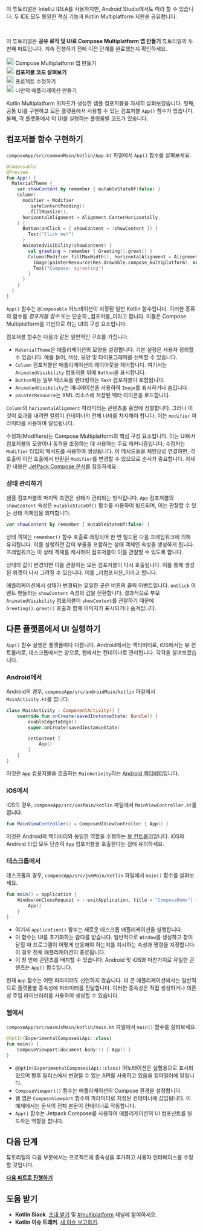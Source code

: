 [//]: # (title: 컴포저블 코드 살펴보기)

<secondary-label ref="IntelliJ IDEA"/>
<secondary-label ref="Android Studio"/>

<tldr>
    <p>이 튜토리얼은 IntelliJ IDEA를 사용하지만, Android Studio에서도 따라 할 수 있습니다. 두 IDE 모두 동일한 핵심 기능과 Kotlin Multiplatform 지원을 공유합니다.</p>
    <br/>
    <p>이 튜토리얼은 <strong>공유 로직 및 UI로 Compose Multiplatform 앱 만들기</strong> 튜토리얼의 두 번째 파트입니다. 계속 진행하기 전에 이전 단계를 완료했는지 확인하세요.</p>
    <p><img src="icon-1-done.svg" width="20" alt="First step"/> <Links href="/kmp/compose-multiplatform-create-first-app" summary="This tutorial uses IntelliJ IDEA, but you can also follow it in Android Studio – both IDEs share the same core functionality and Kotlin Multiplatform support. This is the first part of the Create a Compose Multiplatform app with shared logic and UI tutorial. Create your Compose Multiplatform app Explore composable code Modify the project Create your own application">Compose Multiplatform 앱 만들기</Links><br/>
      <img src="icon-2.svg" width="20" alt="Second step"/> <strong>컴포저블 코드 살펴보기</strong><br/>
      <img src="icon-3-todo.svg" width="20" alt="Third step"/> 프로젝트 수정하기<br/>      
      <img src="icon-4-todo.svg" width="20" alt="Fourth step"/> 나만의 애플리케이션 만들기<br/>
    </p>
</tldr>

Kotlin Multiplatform 위자드가 생성한 샘플 컴포저블을 자세히 살펴보겠습니다. 첫째, 공통 UI를 구현하고 모든 플랫폼에서 사용할 수 있는 컴포저블 `App()` 함수가 있습니다. 둘째, 각 플랫폼에서 이 UI를 실행하는 플랫폼별 코드가 있습니다.

## 컴포저블 함수 구현하기

`composeApp/src/commonMain/kotlin/App.kt` 파일에서 `App()` 함수를 살펴보세요.

```kotlin
@Composable
@Preview
fun App() {
  MaterialTheme {
    var showContent by remember { mutableStateOf(false) }
    Column(
      modifier = Modifier
        .safeContentPadding()
        .fillMaxSize(),
      horizontalAlignment = Alignment.CenterHorizontally,
    ) {
      Button(onClick = { showContent = !showContent }) {
        Text("Click me!")
      }
      AnimatedVisibility(showContent) {
        val greeting = remember { Greeting().greet() }
        Column(Modifier.fillMaxWidth(), horizontalAlignment = Alignment.CenterHorizontally) {
          Image(painterResource(Res.drawable.compose_multiplatform), null)
          Text("Compose: $greeting")
        }
      }
    }
  }
}
```

`App()` 함수는 `@Composable` 어노테이션이 지정된 일반 Kotlin 함수입니다. 이러한 종류의 함수를 _컴포저블 함수_ 또는 단순히 _컴포저블_이라고 합니다. 이들은 Compose Multiplatform을 기반으로 하는 UI의 구성 요소입니다.

컴포저블 함수는 다음과 같은 일반적인 구조를 가집니다.

*   `MaterialTheme`은 애플리케이션의 모양을 설정합니다. 기본 설정은 사용자 정의할 수 있습니다. 예를 들어, 색상, 모양 및 타이포그래피를 선택할 수 있습니다.
*   `Column` 컴포저블은 애플리케이션의 레이아웃을 제어합니다. 여기서는 `AnimatedVisibility` 컴포저블 위에 `Button`을 표시합니다.
*   `Button`에는 일부 텍스트를 렌더링하는 `Text` 컴포저블이 포함됩니다.
*   `AnimatedVisibility`는 애니메이션을 사용하여 `Image`를 표시하거나 숨깁니다.
*   `painterResource`는 XML 리소스에 저장된 벡터 아이콘을 로드합니다.

`Column`의 `horizontalAlignment` 파라미터는 콘텐츠를 중앙에 정렬합니다. 그러나 이것이 효과를 내려면 컬럼이 컨테이너의 전체 너비를 차지해야 합니다. 이는 `modifier` 파라미터를 사용하여 달성됩니다.

수정자(Modifiers)는 Compose Multiplatform의 핵심 구성 요소입니다. 이는 UI에서 컴포저블의 모양이나 동작을 조정하는 데 사용하는 주요 메커니즘입니다. 수정자는 `Modifier` 타입의 메서드를 사용하여 생성됩니다. 이 메서드들을 체인으로 연결하면, 각 호출이 이전 호출에서 반환된 `Modifier`를 변경할 수 있으므로 순서가 중요합니다.
자세한 내용은 [JetPack Compose 문서](https://developer.android.com/jetpack/compose/modifiers)를 참조하세요.

### 상태 관리하기

샘플 컴포저블의 마지막 측면은 상태가 관리되는 방식입니다. `App` 컴포저블의 `showContent` 속성은 `mutableStateOf()` 함수를 사용하여 빌드되며, 이는 관찰할 수 있는 상태 객체임을 의미합니다.

```kotlin
var showContent by remember { mutableStateOf(false) }
```

상태 객체는 `remember()` 함수 호출로 래핑되어 한 번 빌드된 다음 프레임워크에 의해 유지됩니다. 이를 실행하면 값이 부울을 포함하는 상태 객체인 속성을 생성하게 됩니다. 프레임워크는 이 상태 객체를 캐시하여 컴포저블이 이를 관찰할 수 있도록 합니다.

상태의 값이 변경되면 이를 관찰하는 모든 컴포저블이 다시 호출됩니다. 이를 통해 생성된 위젯이 다시 그려질 수 있습니다. 이를 _리컴포지션_이라고 합니다.

애플리케이션에서 상태가 변경되는 유일한 곳은 버튼의 클릭 이벤트입니다. `onClick` 이벤트 핸들러는 `showContent` 속성의 값을 전환합니다. 결과적으로 부모 `AnimatedVisibility` 컴포저블이 `showContent`를 관찰하기 때문에 `Greeting().greet()` 호출과 함께 이미지가 표시되거나 숨겨집니다.

## 다른 플랫폼에서 UI 실행하기

`App()` 함수 실행은 플랫폼마다 다릅니다. Android에서는 액티비티로, iOS에서는 뷰 컨트롤러로, 데스크톱에서는 창으로, 웹에서는 컨테이너로 관리됩니다. 각각을 살펴보겠습니다.

### Android에서

Android의 경우, `composeApp/src/androidMain/kotlin` 파일에서 `MainActivity.kt`를 엽니다.

```kotlin
class MainActivity : ComponentActivity() {
    override fun onCreate(savedInstanceState: Bundle?) {
        enableEdgeToEdge()
        super.onCreate(savedInstanceState)

        setContent {
            App()
        }
    }
}
```

이것은 `App` 컴포저블을 호출하는 `MainActivity`라는 [Android 액티비티](https://developer.android.com/guide/components/activities/intro-activities)입니다.

### iOS에서

iOS의 경우, `composeApp/src/iosMain/kotlin` 파일에서 `MainViewController.kt`를 엽니다.

```kotlin
fun MainViewController() = ComposeUIViewController { App() }
```

이것은 Android의 액티비티와 동일한 역할을 수행하는 [뷰 컨트롤러](https://developer.apple.com/documentation/uikit/view_controllers)입니다. iOS와 Android 타입 모두 단순히 `App` 컴포저블을 호출한다는 점에 유의하세요.

### 데스크톱에서

데스크톱의 경우, `composeApp/src/jvmMain/kotlin` 파일에서 `main()` 함수를 살펴보세요.

```kotlin
fun main() = application {
    Window(onCloseRequest = ::exitApplication, title = "ComposeDemo") {
        App()
    }
}
```

*   여기서 `application()` 함수는 새로운 데스크톱 애플리케이션을 실행합니다.
*   이 함수는 UI를 초기화하는 람다를 받습니다. 일반적으로 `Window`를 생성하고 창이 닫힐 때 프로그램이 어떻게 반응해야 하는지를 지시하는 속성과 명령을 지정합니다. 이 경우 전체 애플리케이션이 종료됩니다.
*   이 창 안에 콘텐츠를 배치할 수 있습니다. Android 및 iOS와 마찬가지로 유일한 콘텐츠는 `App()` 함수입니다.

현재 `App` 함수는 어떤 파라미터도 선언하지 않습니다. 더 큰 애플리케이션에서는 일반적으로 플랫폼별 종속성에 파라미터를 전달합니다. 이러한 종속성은 직접 생성하거나 의존성 주입 라이브러리를 사용하여 생성할 수 있습니다.

### 웹에서

`composeApp/src/wasmJsMain/kotlin/main.kt` 파일에서 `main()` 함수를 살펴보세요.

```kotlin
@OptIn(ExperimentalComposeUiApi::class)
fun main() {
    ComposeViewport(document.body!!) { App() }
}
```

*   `@OptIn(ExperimentalComposeUiApi::class)` 어노테이션은 실험용으로 표시되었으며 향후 릴리스에서 변경될 수 있는 API를 사용하고 있음을 컴파일러에 알립니다.
*   `ComposeViewport()` 함수는 애플리케이션의 Compose 환경을 설정합니다.
*   웹 앱은 `ComposeViewport` 함수의 파라미터로 지정된 컨테이너에 삽입됩니다. 이 예제에서는 문서의 전체 본문이 컨테이너로 작동합니다.
*   `App()` 함수는 Jetpack Compose를 사용하여 애플리케이션의 UI 컴포넌트를 빌드하는 역할을 합니다.

## 다음 단계

튜토리얼의 다음 부분에서는 프로젝트에 종속성을 추가하고 사용자 인터페이스를 수정할 것입니다.

**[다음 파트로 진행하기](compose-multiplatform-modify-project.md)**

## 도움 받기

*   **Kotlin Slack**. [초대 받기](https://surveys.jetbrains.com/s3/kotlin-slack-sign-up) 및 [#multiplatform](https://kotlinlang.slack.com/archives/C3PQML5NU) 채널에 참여하세요.
*   **Kotlin 이슈 트래커**. [새 이슈 보고하기](https://youtrack.jetbrains.com/newIssue?project=KT).